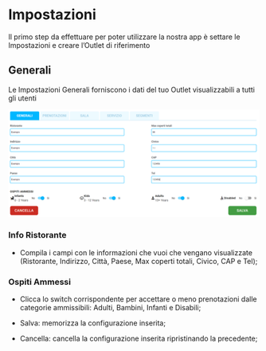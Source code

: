 # Impostazioni

Il primo step da effettuare per poter utilizzare la nostra app è settare le Impostazioni e creare l’Outlet di riferimento

## Generali

Le Impostazioni Generali forniscono i dati del tuo Outlet visualizzabili a tutti gli utenti

![Generali](../../assets/img/imgSettings/Generali.png#generali)

### Info Ristorante

* Compila i campi con le informazioni che vuoi che vengano visualizzate (Ristorante, Indirizzo, Città, Paese, Max coperti totali, Civico, CAP e Tel);

### Ospiti Ammessi

* Clicca lo switch corrispondente per accettare o meno prenotazioni dalle categorie ammissibili: Adulti, Bambini, Infanti e Disabili;

* Salva: memorizza la configurazione inserita;

* Cancella: cancella la configurazione inserita ripristinando la precedente;